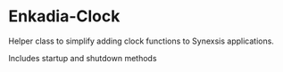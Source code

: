 # Enkadia-Clock
Helper class to simplify adding clock functions to Synexsis applications.
  
  Includes startup and shutdown methods
